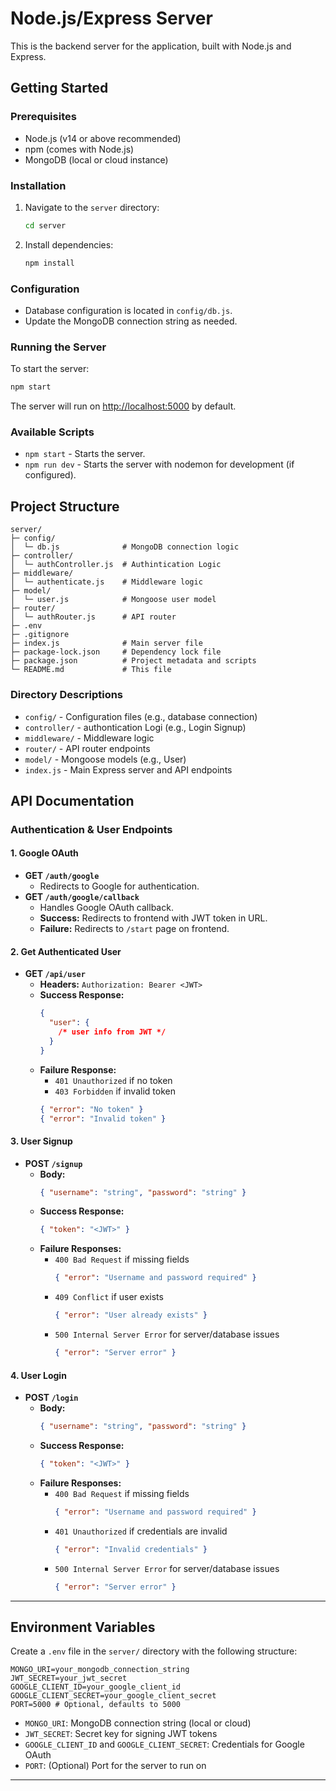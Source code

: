 # Node.js/Express Server

This is the backend server for the application, built with Node.js and Express.

## Getting Started

### Prerequisites

- Node.js (v14 or above recommended)
- npm (comes with Node.js)
- MongoDB (local or cloud instance)

### Installation

1. Navigate to the `server` directory:
   ```bash
   cd server
   ```
2. Install dependencies:
   ```bash
   npm install
   ```

### Configuration

- Database configuration is located in `config/db.js`.
- Update the MongoDB connection string as needed.

### Running the Server

To start the server:

```bash
npm start
```

The server will run on [http://localhost:5000](http://localhost:5000) by default.

### Available Scripts

- `npm start` - Starts the server.
- `npm run dev` - Starts the server with nodemon for development (if configured).

## Project Structure

```
server/
├─ config/
│  └─ db.js              # MongoDB connection logic
├─ controller/
│  └─ authController.js  # Authintication Logic
├─ middleware/
│  └─ authenticate.js    # Middleware logic
├─ model/
│  └─ user.js            # Mongoose user model
├─ router/
│  └─ authRouter.js      # API router
├─ .env
├─ .gitignore
├─ index.js              # Main server file
├─ package-lock.json     # Dependency lock file
├─ package.json          # Project metadata and scripts
└─ README.md             # This file
```

### Directory Descriptions

- `config/` - Configuration files (e.g., database connection)
- `controller/` - authontication Logi (e.g., Login Signup)
- `middleware/` - Middleware logic
- `router/` - API router endpoints
- `model/` - Mongoose models (e.g., User)
- `index.js` - Main Express server and API endpoints

## API Documentation

### Authentication & User Endpoints

#### 1. Google OAuth

- **GET `/auth/google`**
  - Redirects to Google for authentication.
- **GET `/auth/google/callback`**
  - Handles Google OAuth callback.
  - **Success:** Redirects to frontend with JWT token in URL.
  - **Failure:** Redirects to `/start` page on frontend.

#### 2. Get Authenticated User

- **GET `/api/user`**
  - **Headers:** `Authorization: Bearer <JWT>`
  - **Success Response:**
    ```json
    {
      "user": {
        /* user info from JWT */
      }
    }
    ```
  - **Failure Response:**
    - `401 Unauthorized` if no token
    - `403 Forbidden` if invalid token
    ```json
    { "error": "No token" }
    { "error": "Invalid token" }
    ```

#### 3. User Signup

- **POST `/signup`**
  - **Body:**
    ```json
    { "username": "string", "password": "string" }
    ```
  - **Success Response:**
    ```json
    { "token": "<JWT>" }
    ```
  - **Failure Responses:**
    - `400 Bad Request` if missing fields
      ```json
      { "error": "Username and password required" }
      ```
    - `409 Conflict` if user exists
      ```json
      { "error": "User already exists" }
      ```
    - `500 Internal Server Error` for server/database issues
      ```json
      { "error": "Server error" }
      ```

#### 4. User Login

- **POST `/login`**
  - **Body:**
    ```json
    { "username": "string", "password": "string" }
    ```
  - **Success Response:**
    ```json
    { "token": "<JWT>" }
    ```
  - **Failure Responses:**
    - `400 Bad Request` if missing fields
      ```json
      { "error": "Username and password required" }
      ```
    - `401 Unauthorized` if credentials are invalid
      ```json
      { "error": "Invalid credentials" }
      ```
    - `500 Internal Server Error` for server/database issues
      ```json
      { "error": "Server error" }
      ```

---

## Environment Variables

Create a `.env` file in the `server/` directory with the following structure:

```
MONGO_URI=your_mongodb_connection_string
JWT_SECRET=your_jwt_secret
GOOGLE_CLIENT_ID=your_google_client_id
GOOGLE_CLIENT_SECRET=your_google_client_secret
PORT=5000 # Optional, defaults to 5000
```

- `MONGO_URI`: MongoDB connection string (local or cloud)
- `JWT_SECRET`: Secret key for signing JWT tokens
- `GOOGLE_CLIENT_ID` and `GOOGLE_CLIENT_SECRET`: Credentials for Google OAuth
- `PORT`: (Optional) Port for the server to run on

---
